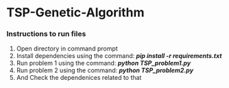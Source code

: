 # TSP-Genetic-Algorithm

### Instructions to run files 

1. Open directory in command prompt
2. Install dependencies using the command: ***pip install -r requirements.txt***
3. Run problem 1 using the command: ***python TSP_problem1.py***
4. Run problem 2 using the command: ***python TSP_problem2.py***
5. And Check the dependenices related to that
